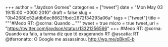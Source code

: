 
+++
author = "Jaydson Gomes"
categories = ["tweet"]
date = "Mon May 03 19:15:00 +0000 2010"
draft = false
slug = "0b42680c52afdb6ec86621fbdc2672f34293a06a"
tags = ["tweet"]
title = """#Medo RT: @xorna: Quando ..."""
tweet = true
micro = true
tweet_url = "https://twitter.com/jaydson/status/13321256566"
+++
#Medo RT: @xorna: Quando eu falo, a turma diz que tô exagerando RT @ascatia: RT @tferronatto: O Google me assassinou. http://wp.me/pBknE-b
